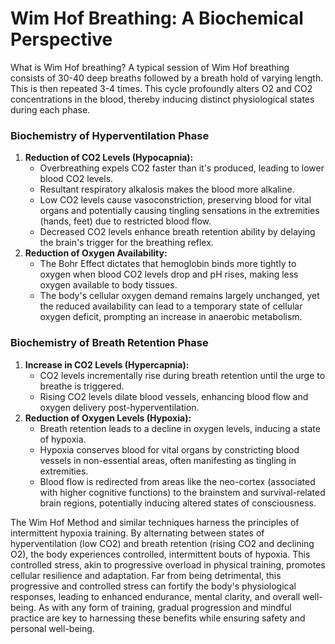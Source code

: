 # Wim Hof Breathing: A Biochemical Perspective

What is Wim Hof breathing? A typical session of Wim Hof breathing consists of 30-40 deep breaths followed by a breath hold of varying length. This is then repeated 3-4 times.  This cycle profoundly alters O2 and CO2 concentrations in the blood, thereby inducing distinct physiological states during each phase.

### Biochemistry of Hyperventilation Phase

1. **Reduction of CO2 Levels (Hypocapnia):**
   - Overbreathing expels CO2 faster than it's produced, leading to lower blood CO2 levels.
   - Resultant respiratory alkalosis makes the blood more alkaline.
   - Low CO2 levels cause vasoconstriction, preserving blood for vital organs and potentially causing tingling sensations in the extremities (hands, feet) due to restricted blood flow.
   - Decreased CO2 levels enhance breath retention ability by delaying the brain's trigger for the breathing reflex.
2. **Reduction of Oxygen Availability:**
   - The Bohr Effect dictates that hemoglobin binds more tightly to oxygen when blood CO2 levels drop and pH rises, making less oxygen available to body tissues.
   - The body's cellular oxygen demand remains largely unchanged, yet the reduced availability can lead to a temporary state of cellular oxygen deficit, prompting an increase in anaerobic metabolism.

### Biochemistry of Breath Retention Phase

1. **Increase in CO2 Levels (Hypercapnia):**
   - CO2 levels incrementally rise during breath retention until the urge to breathe is triggered.
   - Rising CO2 levels dilate blood vessels, enhancing blood flow and oxygen delivery post-hyperventilation.
2. **Reduction of Oxygen Levels (Hypoxia):**
   - Breath retention leads to a decline in oxygen levels, inducing a state of hypoxia.
   - Hypoxia conserves blood for vital organs by constricting blood vessels in non-essential areas, often manifesting as tingling in extremities.
   - Blood flow is redirected from areas like the neo-cortex (associated with higher cognitive functions) to the brainstem and survival-related brain regions, potentially inducing altered states of consciousness.

The Wim Hof Method and similar techniques harness the principles of intermittent hypoxia training. By alternating between states of hyperventilation (low CO2) and breath retention (rising CO2 and declining O2), the body experiences controlled, intermittent bouts of hypoxia. This controlled stress, akin to progressive overload in physical training, promotes cellular resilience and adaptation. Far from being detrimental, this progressive and controlled stress can fortify the body's physiological responses, leading to enhanced endurance, mental clarity, and overall well-being. As with any form of training, gradual progression and mindful practice are key to harnessing these benefits while ensuring safety and personal well-being.






